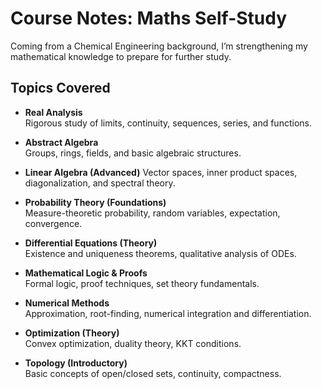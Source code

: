 # Course Notes: Maths Self-Study

Coming from a Chemical Engineering background, I’m strengthening my mathematical knowledge to prepare for further study.  

## Topics Covered

- **Real Analysis**  
  Rigorous study of limits, continuity, sequences, series, and functions.

- **Abstract Algebra**  
  Groups, rings, fields, and basic algebraic structures.

- **Linear Algebra (Advanced)**
  Vector spaces, inner product spaces, diagonalization, and spectral theory.

- **Probability Theory (Foundations)**  
  Measure-theoretic probability, random variables, expectation, convergence.

- **Differential Equations (Theory)**  
  Existence and uniqueness theorems, qualitative analysis of ODEs.

- **Mathematical Logic & Proofs**  
  Formal logic, proof techniques, set theory fundamentals.

- **Numerical Methods**  
  Approximation, root-finding, numerical integration and differentiation.

- **Optimization (Theory)**  
  Convex optimization, duality theory, KKT conditions.

- **Topology (Introductory)**  
  Basic concepts of open/closed sets, continuity, compactness.

